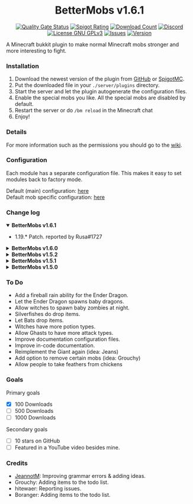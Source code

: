 <h1 align="center">BetterMobs v1.6.1</h1>
<p align="center">
<a href="https://sonarcloud.io/summary/new_code?id=Vepnar_BetterMobs"><img src="https://sonarcloud.io/api/project_badges/measure?project=Vepnar_BetterMobs&metric=alert_status" alt="Quality Gate Status"/></a>
<a href="https://www.spigotmc.org/resources/bettermobs.98792/reviews"><img src="https://img.shields.io/spiget/rating/98792" alt="Spigot Rating"/></a>
<a href="https://www.spigotmc.org/resources/bettermobs.98792"><img src="https://img.shields.io/spiget/downloads/98792" alt="Download Count"></a>
<a href="https://discord.gg/3S2kPbSzNH"><img src="https://img.shields.io/discord/863436399113404456?label=Discord" alt="Discord"/></a>
<a href="https://github.com/Vepnar/BetterMobs/blob/master/LICENSE"><img src="https://img.shields.io/github/license/Vepnar/BetterMobs" alt="License GNU GPLv3"/></a>
<a href="https://github.com/Vepnar/BetterMobs/issues"><img src="https://img.shields.io/github/issues/Vepnar/BetterMobs" alt="Issues"/></a>
<a href="https://github.com/Vepnar/BetterMobs/releases"><img src="https://img.shields.io/github/v/release/Vepnar/BetterMobs?include_prereleases" alt="Version"/></a>
</p>

A Minecraft bukkit plugin to make normal Minecraft mobs stronger and more interesting to fight.<br>

### Installation

1. Download the newest version of the plugin from [GitHub](https://github.com/Vepnar/BetterMobs/releases)
   or [SpigotMC](https://www.spigotmc.org/resources/bettermobs.98792).
2. Put the downloaded file in your `./server/plugins` directory.
3. Start the server and let the plugin autogenerate the configuration files.
4. Enable the special mobs you like. All the special mobs are disabled by default.
5. Restart the server or do `/bm reload` in the Minecraft chat
6. Enjoy!

### Details
For more information such as the permissions you should go to the [wiki](https://github.com/Vepnar/BetterMobs/wiki).

### Configuration

Each module has a separate configuration file. This makes it easy to set modules back to factory mode.

Default (main) configuration: [here](https://github.com/Vepnar/BetterMobs/blob/master/src/config.yml) <br>
Default mob specific configuration: [here](https://github.com/Vepnar/BetterMobs/tree/master/src/main/resources/mobs)

### Change  log

<details open>
  <summary><b>BetterMobs v1.6.1</b></summary>
    <ul>
      <li>1.19.* Patch. reported by Rusa#1727</li>
    </ul>
</details>
<details>
  <summary><b>BetterMobs v1.6.0</b></summary>
    <ul>
      <li>Implemented Zombie Rush</li>
      <li>Implemented Zombie Passage</li>
      <li>Implemented Reinforced Golems</li>
      <li>Implemented Evil Saint</li>
      <li>Enabled a large percentage of modules by default</li>
      <li>Implemented Infectious Zombie (Suggested by: Grouchy)</li>
      <li>Notify admin on outdated version on join</li>
      <li>Added feature to retain original drops of skeletons</li>
      <li>Fixed reload bug</li>
    </ul>
</details>
<details closed>
  <summary><b>BetterMobs v1.5.2</b></summary>
    <ul>
      <li>Implemented PiglinTactics</li>
      <li>Improved compatibility with previous versions</li>
      <li>Balanced spawn rates of Magical Creepers</li>
      <li>Balanced weapon drop rate of skeletons</li>
      <li>Notify admins when there are no modules enabled</li>
      <li>Notify admins when there is a new update available</li>
    </ul>
</details>
<details>
  <summary><b>BetterMobs v1.5.1</b></summary>
    <ul>
      <li>Implemented: Ender Rage</li>
      <li>Fixed: BStat metric issue</li>
      <li>Fixed: sword stack drop (reported by: hitewaer)</li>
    </ul>
</details>
<details>
  <summary><b>BetterMobs v1.5.0</b></summary>
    <ul>
        <li>Implemented Cave Spider Spawn (Will be renamed)</li>
        <li>Implemented Creeper Potential</li>
        <li>Implemented Dominant Skeletons</li>
        <li>Implemented Energized Dragon</li>
        <li>Implemented Illusioner Appearance</li>
        <li>Implemented Lunatic Creepers</li>
        <li>Implemented Magical Creepers</li>
        <li>Implemented Skeleton Tactics</li>
        <li>Implemented Wither Aura</li>
        <li>Implemented Wither Minions</li>
        <li>Implemented Zombie Menticide</li>
    </ul>
</details>

### To Do

<ul>
    <li>Add a fireball rain ability for the Ender Dragon.</li>
    <li>Let the Ender Dragon spawns baby dragons.</li>
    <li>Allow witches to spawn baby zombies at night.</li>
    <li>Silverfishes do drop items.</li>
    <li>Let Bats drop items.</li>
    <li>Witches have more potion types.</li>
    <li>Allow Ghasts to have more attack types.</li>
    <li>Improve documentation configuration files.</li>
    <li>Improve in-code documentation.</li>
    <li>Reimplement the Giant again (idea: Jeans)</li>
    <li>Add option to remove certain mobs (idea: Grouchy)</li>
    <li>Allow people to take feathers from chickens</li>
</ul>

### Goals

Primary goals

- [x] 100 Downloads
- [ ] 500 Downloads
- [ ] 1000 Downloads

Secondary goals

- [ ] 10 stars on GitHub
- [ ] Featured in a YouTube video besides mine.

### Credits

<ul>
   <li><a href="https://github.com/JeannotM/">JeannotM</a>: Improving grammar errors & adding ideas.</li>
   <li>Grouchy: Adding items to the todo list.</li>
   <li>hitewaer: Reporting issues.</li>
   <li>Boranger: Adding items to the todo list.</li>
</ul>

